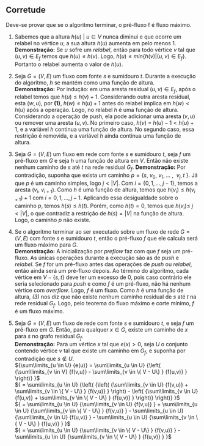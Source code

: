 ## Corretude

Deve-se provar que se o algoritmo terminar, o pré-fluxo f é fluxo máximo.

1. Sabemos que a altura $h\left( u \right)~|~u\in V$ nunca diminui e que ocorre um relabel no vértice $u$, a sua altura $h(u)$ aumenta em pelo menos 1.  
**Demonstração:** Se $u$ sofre um *relabel*, então para todo vértice $v$ tal que $\left( u,v \right)\in E_f$ temos que $h\left( u \right)\le h\left( v \right)$. Logo, $h\left( u \right)\le min\{h\left( v \right)|\left( u,v \right)\in E_f\}$. Portanto o relabel aumenta o valor de $h(u)$.

2. Seja $G=(V,E)$ um fluxo com fonte $s$ e sumidouro $t$. Durante a execução do algoritmo, $h$ se mantém como uma função de altura.  
**Demonstração:** Por indução: em uma aresta residual $\left( u,v \right)\in E_f$, após o relabel temos que $h\left( u \right)\le h\left( v \right)+1$. Considerando outra aresta residual, esta $(w,u)$, por **(1)**, $h\left( w \right)\le h\left( u \right)+1$ antes do relabel implica em $h(w)<h(u)$ após a operação. Logo, no relabel $h$ é uma função de altura. Considerando a operação de push, ela pode adicionar uma aresta $(v,u)$ ou remover uma aresta $(u,v)$. No primeiro caso,  $h\left( v \right)~=~h\left( u \right)-1<h\left( u \right)+1$, e a variável $h$ continua uma função de altura. No segundo caso, essa restrição é removida, e a variável $h$ ainda continua uma função de altura.

3. Seja $G=(V,E)$ um fluxo em rede com fonte $s$ e sumidouro $t$, seja $f$ um pré-fluxo em $G$ e seja $h$ uma função de altura em $V$. Então não existe nenhum caminho de $s$ até $t$ na rede residual $G_f$.
**Demonstração:** Por contradição, suponha que exista um caminho $p=\left\{ s,~{{v}_{0}},~{{v}_{1}},...~,~~{{v}_{j}},t~ \right\}$. Já que $p$ é um caminho simples, logo $j<\left| V \right|$. Com $i = \{0, 1, …, j-1\}$, temos a aresta $\left( {{v}_{i}},~{{v}_{i+1}} \right)$. Como $h$ é uma função de altura, temos que $h\left( {{v}_{i}} \right)\le h\left( {{v}_{i+1}} \right)+1$ com $i = {0, 1, … , j-1}$. Aplicando essa desigualdade sobre o caminho $p$, temos $h\left( s \right)\le h\left( t \right)$. Porém, como $h(t) = 0$, temos que $h\left( {{v}_{i}} \right)\le ~j<\left| V \right|$, o que contradiz a restrição de $h\left( s \right)=\left| V \right|$ na função de altura. Logo, o caminho $p$ não existe.

4. Se o algoritmo terminar ao ser executado sobre um fluxo de rede $G=(V,E)$ com fonte $s$ e sumidouro $t$, então o pré-fluxo $f$ que ele calcula será um fluxo máximo para $G$.  
**Demonstração:** A inicialização por *preflow* faz com que $f$ seja um pré-fluxo. As únicas operações durante a execução são as de *push* e *relabel*. Se $f$ for um pré-fluxo antes das operações de *push* ou *relabel*, então ainda será um pré-fluxo depois.
Ao término do algoritmo, cada vértice em $V-\{s,t\}$ deve ter um excesso de $0$, pois caso contrário ele seria selecionado para *push* e como $f$ é um pré-fluxo, não há nenhum vértice com *overflow*. Logo, $f$ é um fluxo. Como $h$ é uma função de altura, *(3)* nos diz que não existe nenhum caminho residual de $s$ até $t$ na rede residual $G_f$. Logo, pelo teorema do fluxo máximo e corte mínimo, $f$ é um fluxo máximo.

5. Seja $G = (V, E)$ um fluxo de rede com fonte $s$ e sumidouro $t$, e seja $f$ um pré-fluxo em $G$. Então, para qualquer $x \in G$, existe um caminho de $x$ para $s$ no grafo residual $G_f$.  
**Demonstração:** Para um vértice $x$ tal que $e(x) > 0$, seja $U$ o conjunto contendo vértice $v$ tal que existe um caminho em $G_f$, e suponha por contradição  que $s \notin U$.  
${\sum\limits_{u \in U} {e(u)}  = \sum\limits_{u \in U} {\left( {\sum\limits_{v \in V} {f(v,u)}  - \sum\limits_{v \in \{ V - U\} } {f(u,v)} } \right)} }$  
${ = \sum\limits_{u \in U} {\left( {\left( {\sum\limits_{v \in U} {f(v,u)}  + \sum\limits_{v \in \{ V - U\} } {f(v,u)} } \right) - \left( {\sum\limits_{v \in U} {f(u,v)}  + \sum\limits_{v \in \{ V - U\} } {f(u,v)} } \right)} \right)} }$  
${ = \sum\limits_{u \in U} {\sum\limits_{v \in U} {f(v,u)} }  + \sum\limits_{u \in U} {\sum\limits_{v \in \{ V - U\} } {f(v,u)} }  - \sum\limits_{u \in U} {\sum\limits_{v \in U} {f(u,v)} }  - \sum\limits_{u \in U} {\sum\limits_{v \in \{ V - U\} } {f(u,v)} } }$  
${ = \sum\limits_{u \in U} {\sum\limits_{v \in \{ V - U\} } {f(v,u)} }  - \sum\limits_{u \in U} {\sum\limits_{v \in \{ V - U\} } {f(u,v)} } }$  
